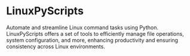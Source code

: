 # LinuxPyScripts
Automate and streamline Linux command tasks using Python. LinuxPyScripts offers a set of tools to efficiently manage file operations, system configuration, and more, enhancing productivity and ensuring consistency across Linux environments.
